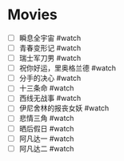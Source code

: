# Movies
- [ ] 瞬息全宇宙 #watch
- [ ] 青春变形记 #watch
- [ ] 瑞士军刀男 #watch
- [ ] 祝你好运，里奥格兰德 #watch
- [ ] 分手的决心 #watch
- [ ] 十三条命 #watch
- [ ] 西线无战事 #watch
- [ ] 伊尼舍林的报丧女妖 #watch
- [ ] 悲情三角 #watch
- [ ] 晒后假日 #watch
- [ ] 阿凡达一 #watch
- [ ] 阿凡达二 #watch